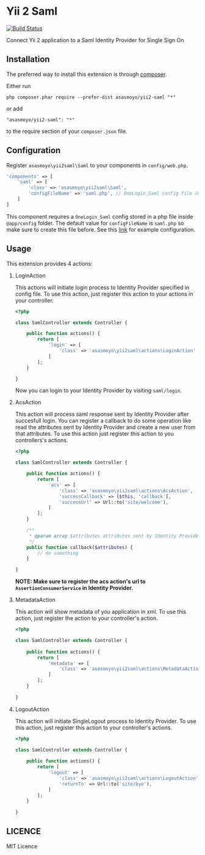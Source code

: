Yii 2 Saml
==========

[![Build Status](https://travis-ci.org/asasmoyo/yii2-saml.svg?branch=master)](https://travis-ci.org/asasmoyo/yii2-saml)

Connect Yii 2 application to a Saml Identity Provider for Single Sign On

Installation
------------

The preferred way to install this extension is through [composer](http://getcomposer.org/download/).

Either run

```
php composer.phar require --prefer-dist asasmoyo/yii2-saml "*"
```

or add

```
"asasmoyo/yii2-saml": "*"
```

to the require section of your `composer.json` file.

Configuration
-------------

Register ``asasmoyo\yii2saml\Saml`` to your components in ``config/web.php``.

```php
'components' => [
    'saml' => [
        'class' => 'asasmoyo\yii2saml\Saml',
        'configFileName' => 'saml.php', // OneLogin_Saml config file (Optional)
    ]
]
```

This component requires a ``OneLogin_Saml`` config stored in a php file inside ``@app/config`` folder. The default value for ``configFileName`` is ``saml.php`` so make sure to create this file before. See this [link](https://github.com/onelogin/php-saml/blob/master/settings_example.php) for example configuration.

Usage
-----

This extension provides 4 actions:

1. LoginAction

    This actions will initiate login process to Identity Provider specified in config file. To use this action, just register this action to your actions in your controller.

    ```php
    <?php
    
    class SamlController extends Controller {

        public function actions() {
            return [
                'login' => [
                    'class' => 'asasmoyo\yii2saml\actions\LoginAction'
                ]
            ];
        }

    }
    ```

    Now you can login to your Identity Provider by visiting ``saml/login``.

2. AcsAction

    This action will process saml response sent by Identity Provider after succesfull login. You can register a callback to do some operation like read the attributes sent by Identity Provider and create a new user from that attributes. To use this action just register this action to you controllers's actions.

    ```php
    <?php

    class SamlController extends Controller {

        public function actions() {
            return [
                'acs' => [
                    'class' => 'asasmoyo\yii2saml\actions\AcsAction',
                    'successCallback' => [$this, 'callback'],
                    'successUrl' => Url::to('site/welcome'),
                ]
            ];
        }

        /**
         * @param array $attributes attributes sent by Identity Provider.
         */
        public function callback($attributes) {
            // do something
        }

    }
    ```
    
    **NOTE: Make sure to register the acs action's url to ``AssertionConsumerService`` in Identity Provider.** 

3. MetadataAction

    This action will show metadata of you application in xml. To use this action, just register the action to your controller's action.
    
    ```php
    <?php
    
    class SamlController extends Controller {
        
        public function actions() {
            return [
                'metadata' => [
                    'class' => 'asasmoyo\yii2saml\actions\MetadataAction'
                ]
            ];
        }
        
    }
    ```

4. LogoutAction

    This action will initiate SingleLogout process to Identity Provider. To use this action, just register this action to your controller's actions.
    
    ```php
    <?php
    
    class SamlController extends Controller {
        
        public function actions() {
            return [
                'logout' => [
                    'class' => 'asasmoyo\yii2saml\actions\LogoutAction',
                    'returnTo' => Url::to('site/bye'),
                ]
            ];
        }
        
    }
    ```
    
LICENCE
-------

MIT Licence
